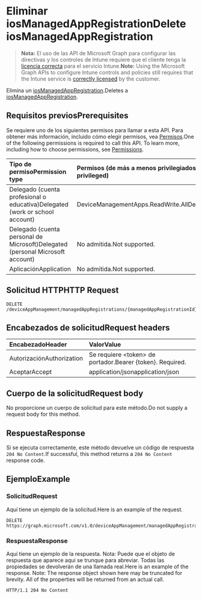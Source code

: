 # <a name="delete-iosmanagedappregistration"></a><span data-ttu-id="a9530-101">Eliminar iosManagedAppRegistration</span><span class="sxs-lookup"><span data-stu-id="a9530-101">Delete iosManagedAppRegistration</span></span>

> <span data-ttu-id="a9530-102">**Nota:** El uso de las API de Microsoft Graph para configurar las directivas y los controles de Intune requiere que el cliente tenga la [licencia correcta](https://go.microsoft.com/fwlink/?linkid=839381) para el servicio Intune.</span><span class="sxs-lookup"><span data-stu-id="a9530-102">**Note:** Using the Microsoft Graph APIs to configure Intune controls and policies still requires that the Intune service is [correctly licensed](https://go.microsoft.com/fwlink/?linkid=839381) by the customer.</span></span>

<span data-ttu-id="a9530-103">Elimina un [iosManagedAppRegistration](../resources/intune_mam_iosmanagedappregistration.md).</span><span class="sxs-lookup"><span data-stu-id="a9530-103">Deletes a [iosManagedAppRegistration](../resources/intune_mam_iosmanagedappregistration.md).</span></span>
## <a name="prerequisites"></a><span data-ttu-id="a9530-104">Requisitos previos</span><span class="sxs-lookup"><span data-stu-id="a9530-104">Prerequisites</span></span>
<span data-ttu-id="a9530-p101">Se requiere uno de los siguientes permisos para llamar a esta API. Para obtener más información, incluido cómo elegir permisos, vea [Permisos](../../../concepts/permissions_reference.md).</span><span class="sxs-lookup"><span data-stu-id="a9530-p101">One of the following permissions is required to call this API. To learn more, including how to choose permissions, see [Permissions](../../../concepts/permissions_reference.md).</span></span>

|<span data-ttu-id="a9530-107">Tipo de permiso</span><span class="sxs-lookup"><span data-stu-id="a9530-107">Permission type</span></span>|<span data-ttu-id="a9530-108">Permisos (de más a menos privilegiados)</span><span class="sxs-lookup"><span data-stu-id="a9530-108">Permissions (from least to most privileged)</span></span>|
|:---|:---|
|<span data-ttu-id="a9530-109">Delegado (cuenta profesional o educativa)</span><span class="sxs-lookup"><span data-stu-id="a9530-109">Delegated (work or school account)</span></span>|<span data-ttu-id="a9530-110">DeviceManagementApps.ReadWrite.All</span><span class="sxs-lookup"><span data-stu-id="a9530-110">DeviceManagementApps.ReadWrite.All</span></span>|
|<span data-ttu-id="a9530-111">Delegado (cuenta personal de Microsoft)</span><span class="sxs-lookup"><span data-stu-id="a9530-111">Delegated (personal Microsoft account)</span></span>|<span data-ttu-id="a9530-112">No admitida.</span><span class="sxs-lookup"><span data-stu-id="a9530-112">Not supported.</span></span>|
|<span data-ttu-id="a9530-113">Aplicación</span><span class="sxs-lookup"><span data-stu-id="a9530-113">Application</span></span>|<span data-ttu-id="a9530-114">No admitida.</span><span class="sxs-lookup"><span data-stu-id="a9530-114">Not supported.</span></span>|

## <a name="http-request"></a><span data-ttu-id="a9530-115">Solicitud HTTP</span><span class="sxs-lookup"><span data-stu-id="a9530-115">HTTP Request</span></span>
<!-- {
  "blockType": "ignored"
}
-->
``` http
DELETE /deviceAppManagement/managedAppRegistrations/{managedAppRegistrationId}
```

## <a name="request-headers"></a><span data-ttu-id="a9530-116">Encabezados de solicitud</span><span class="sxs-lookup"><span data-stu-id="a9530-116">Request headers</span></span>
|<span data-ttu-id="a9530-117">Encabezado</span><span class="sxs-lookup"><span data-stu-id="a9530-117">Header</span></span>|<span data-ttu-id="a9530-118">Valor</span><span class="sxs-lookup"><span data-stu-id="a9530-118">Value</span></span>|
|:---|:---|
|<span data-ttu-id="a9530-119">Autorización</span><span class="sxs-lookup"><span data-stu-id="a9530-119">Authorization</span></span>|<span data-ttu-id="a9530-120">Se requiere &lt;token&gt; de portador.</span><span class="sxs-lookup"><span data-stu-id="a9530-120">Bearer {token}. Required.</span></span>|
|<span data-ttu-id="a9530-121">Aceptar</span><span class="sxs-lookup"><span data-stu-id="a9530-121">Accept</span></span>|<span data-ttu-id="a9530-122">application/json</span><span class="sxs-lookup"><span data-stu-id="a9530-122">application/json</span></span>|

## <a name="request-body"></a><span data-ttu-id="a9530-123">Cuerpo de la solicitud</span><span class="sxs-lookup"><span data-stu-id="a9530-123">Request body</span></span>
<span data-ttu-id="a9530-124">No proporcione un cuerpo de solicitud para este método.</span><span class="sxs-lookup"><span data-stu-id="a9530-124">Do not supply a request body for this method.</span></span>

## <a name="response"></a><span data-ttu-id="a9530-125">Respuesta</span><span class="sxs-lookup"><span data-stu-id="a9530-125">Response</span></span>
<span data-ttu-id="a9530-126">Si se ejecuta correctamente, este método devuelve un código de respuesta `204 No Content`.</span><span class="sxs-lookup"><span data-stu-id="a9530-126">If successful, this method returns a `204 No Content` response code.</span></span>

## <a name="example"></a><span data-ttu-id="a9530-127">Ejemplo</span><span class="sxs-lookup"><span data-stu-id="a9530-127">Example</span></span>
### <a name="request"></a><span data-ttu-id="a9530-128">Solicitud</span><span class="sxs-lookup"><span data-stu-id="a9530-128">Request</span></span>
<span data-ttu-id="a9530-129">Aquí tiene un ejemplo de la solicitud.</span><span class="sxs-lookup"><span data-stu-id="a9530-129">Here is an example of the request.</span></span>
``` http
DELETE https://graph.microsoft.com/v1.0/deviceAppManagement/managedAppRegistrations/{managedAppRegistrationId}
```

### <a name="response"></a><span data-ttu-id="a9530-130">Respuesta</span><span class="sxs-lookup"><span data-stu-id="a9530-130">Response</span></span>
<span data-ttu-id="a9530-p102">Aquí tiene un ejemplo de la respuesta. Nota: Puede que el objeto de respuesta que aparece aquí se trunque para abreviar. Todas las propiedades se devolverán de una llamada real.</span><span class="sxs-lookup"><span data-stu-id="a9530-p102">Here is an example of the response. Note: The response object shown here may be truncated for brevity. All of the properties will be returned from an actual call.</span></span>
``` http
HTTP/1.1 204 No Content
```



